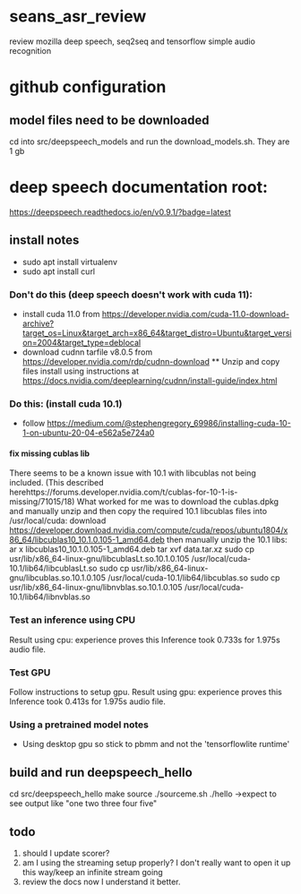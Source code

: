 # seans_asr_review
review mozilla deep speech, seq2seq and tensorflow simple audio recognition

# github configuration

## model files need to be downloaded
cd into src/deepspeech_models and run the download_models.sh.  They are 1 gb

# deep speech documentation root:
https://deepspeech.readthedocs.io/en/v0.9.1/?badge=latest

## install notes
* sudo apt install virtualenv
* sudo apt install curl

### Don't do this (deep speech doesn't work with cuda 11):
* install cuda 11.0 from https://developer.nvidia.com/cuda-11.0-download-archive?target_os=Linux&target_arch=x86_64&target_distro=Ubuntu&target_version=2004&target_type=deblocal
* download cudnn tarfile v8.0.5 from https://developer.nvidia.com/rdp/cudnn-download
** Unzip and copy files install using instructions at https://docs.nvidia.com/deeplearning/cudnn/install-guide/index.html

### Do this: (install cuda 10.1)
* follow https://medium.com/@stephengregory_69986/installing-cuda-10-1-on-ubuntu-20-04-e562a5e724a0


#### fix missing cublas lib
There seems to be a known issue with 10.1 with libcublas not being included. (This described herehttps://forums.developer.nvidia.com/t/cublas-for-10-1-is-missing/71015/18)
What worked for me was to download the cublas.dpkg and manually unzip and then copy the required 10.1 libcublas files into /usr/local/cuda:
download https://developer.download.nvidia.com/compute/cuda/repos/ubuntu1804/x86_64/libcublas10_10.1.0.105-1_amd64.deb
then manually unzip the 10.1 libs:
ar x libcublas10_10.1.0.105-1_amd64.deb
tar xvf data.tar.xz
sudo cp usr/lib/x86_64-linux-gnu/libcublasLt.so.10.1.0.105 /usr/local/cuda-10.1/lib64/libcublasLt.so
sudo cp usr/lib/x86_64-linux-gnu/libcublas.so.10.1.0.105 /usr/local/cuda-10.1/lib64/libcublas.so
sudo cp usr/lib/x86_64-linux-gnu/libnvblas.so.10.1.0.105 /usr/local/cuda-10.1/lib64/libnvblas.so

### Test an inference using CPU
Result using cpu:
experience proves this 
Inference took 0.733s for 1.975s audio file.

### Test GPU
Follow instructions to setup gpu.
Result using gpu:
experience proves this
Inference took 0.413s for 1.975s audio file.

### Using a pretrained model notes
* Using desktop gpu so stick to pbmm and not the 'tensorflowlite runtime'

## build and run deepspeech_hello 
cd src/deepspeech_hello
make
source ./sourceme.sh
./hello
->expect to see output like "one two three four five"

## todo
1. should I update scorer?
2. am I using the streaming setup properly? I don't really want to open it
   up this way/keep an infinite stream going
3. review the docs now I understand it better.
